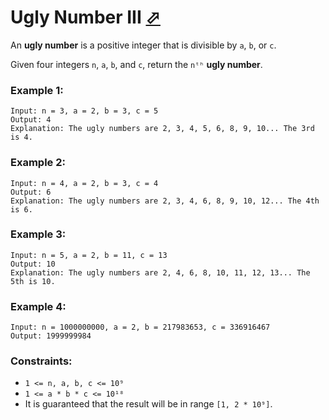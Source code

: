 # Ugly Number III [⬀](https://leetcode.com/problems/ugly-number-iii/)

An **ugly number** is a positive integer that is divisible by `a`, `b`, or `c`.

Given four integers `n`, `a`, `b`, and `c`, return the `nᵗʰ` **ugly number**.


### Example 1:
```
Input: n = 3, a = 2, b = 3, c = 5
Output: 4
Explanation: The ugly numbers are 2, 3, 4, 5, 6, 8, 9, 10... The 3rd is 4.
```

### Example 2:
```
Input: n = 4, a = 2, b = 3, c = 4
Output: 6
Explanation: The ugly numbers are 2, 3, 4, 6, 8, 9, 10, 12... The 4th is 6.
```

### Example 3:
```
Input: n = 5, a = 2, b = 11, c = 13
Output: 10
Explanation: The ugly numbers are 2, 4, 6, 8, 10, 11, 12, 13... The 5th is 10.
```

### Example 4:
```
Input: n = 1000000000, a = 2, b = 217983653, c = 336916467
Output: 1999999984
```


### Constraints:

- `1 <= n, a, b, c <= 10⁹`
- `1 <= a * b * c <= 10¹⁸`
- It is guaranteed that the result will be in range `[1, 2 * 10⁹]`.
